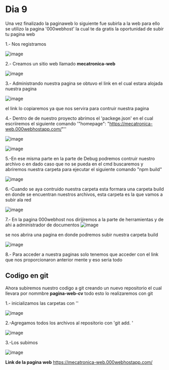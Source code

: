 # Dia 9 

Una vez finalizado la paginaweb lo siguiente fue subirla a la web para ello se utilizo la pagina '000webhost' la cual te da gratis la oportunidad de subir tu pagina web 

1.- Nos registramos 

![image](https://github.com/Reivaq/Practicas/assets/140466947/d0d2d466-36b7-4f57-90ba-84e659b139c6)

2.- Creamos un sitio web llamado **mecatronica-web**

![image](https://github.com/Reivaq/Practicas/assets/140466947/bf3555fe-33d0-4767-947f-9b96eb60ad61)

3.- Administrando nuestra pagina se obtuvo el link en el cual estara alojada nuestra pagina 

![image](https://github.com/Reivaq/Practicas/assets/140466947/8cef8850-4069-470d-b625-74247889d28c)

el link lo copiaremos ya que nos servira para contruir nuestra pagina 

4.- Dentro de de nuestro proyecto abrimos el 'packege.json' en el cual escriiremos el siguiente comando '"homepage": "https://mecatronica-web.000webhostapp.com/"''

![image](https://github.com/Reivaq/Practicas/assets/140466947/c16979de-e79d-40b4-9489-d99ff3bf00b2)

![image](https://github.com/Reivaq/Practicas/assets/140466947/d063d3b8-b43a-47f9-a6e4-6e4445042584)


5.-En ese misma parte en la parte de Debug podremos contruir nuestro archivo o en dado caso que no se pueda en el cmd buscaremos y abriremos nuestra carpeta para ejecutar el siguiente comando "npm build"

![image](https://github.com/Reivaq/Practicas/assets/140466947/b8244273-2752-4952-adbb-3f02969b3fcb)

6.-Cuando se aya contruido nuestra carpeta esta formara una carpeta build en donde se encuentran nuestros archivos, esta carpeta es la que vamos a subir ala red

![image](https://github.com/Reivaq/Practicas/assets/140466947/9d144b18-b0da-42b3-acb5-2e9854a51df2)

7.- En la pagina 000webhost nos dirijiremos a la parte de herramientas y de ahi a administrador de documentos 
![image](https://github.com/Reivaq/Practicas/assets/140466947/124f5463-00a4-4b51-bef6-098fa0b777ab)

se nos abrira una pagina en donde podremos subir nuestra carpeta build 

![image](https://github.com/Reivaq/Practicas/assets/140466947/a93cff5b-9635-40ca-bc77-9a3c13b6ed01)

8.- Para acceder a nuestra paginas solo tenemos que acceder con el link que nos proporcionaron anterior mente y eso seria todo 

## Codigo en git 

Ahora subiremos nuestro codigo a git creando un nuevo repositorio el cual llevara por nommbre **pagina-web-cv**  todo esto lo realizaremos con git 

1.- inicializamos las carpetas con '<git init>'

![image](https://github.com/Reivaq/Practicas/assets/140466947/983e1cdf-b2a6-47ff-b062-20bdfd4e0a1b)

2.-Agregamos todos los archivos al repositorio con 'git add. '

![image](https://github.com/Reivaq/Practicas/assets/140466947/6fb8cbd9-5d56-4eb9-879b-bb6147374d02)

3.-Los subimos


![image](https://github.com/Reivaq/Practicas/assets/140466947/3885d7a7-3296-4ed2-a486-3743f585a1ea)


**Link de la pagina web**
    https://mecatronica-web.000webhostapp.com/


